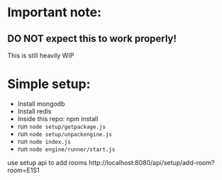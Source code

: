 # Important note:
## DO NOT expect this to work properly!
This is still heavily WIP

# Simple setup: 

* Install mongodb
* Install redis
* Inside this repo:
	npm install
* run `node setup/getpackage.js`
* run `node setup/unpackengine.js`
* run `node index.js`
* run `node engine/runner/start.js`

use setup api to add rooms
http://localhost:8080/api/setup/add-room?room=E1S1